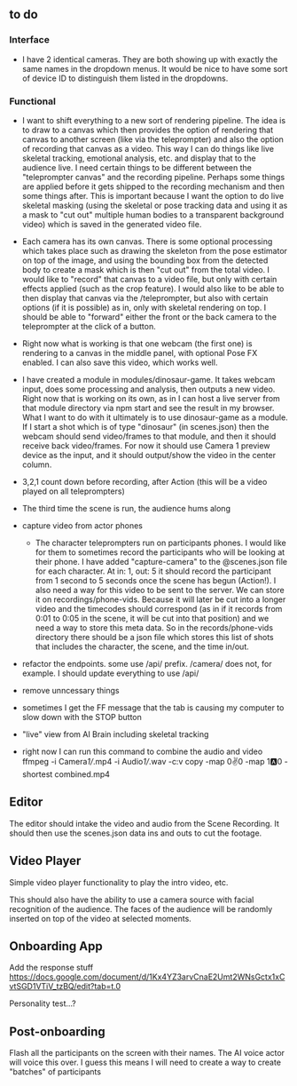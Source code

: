 ## to do

### Interface

+ I have 2 identical cameras. They are both showing up with exactly the same names in the dropdown menus. It would be nice to have some sort of device ID to distinguish them listed in the dropdowns.

### Functional

+ I want to shift everything to a new sort of rendering pipeline. The idea is to draw to a canvas which then provides the option of rendering that canvas to another screen (like via the teleprompter) and also the option of recording that canvas as a video. This way I can do things like live skeletal tracking, emotional analysis, etc. and display that to the audience live. I need certain things to be different between the "teleprompter canvas" and the recording pipeline. Perhaps some things are applied before it gets shipped to the recording mechanism and then some things after. This is important because I want the option to do live skeletal masking (using the skeletal or pose tracking data and using it as a mask to "cut out" multiple human bodies to a transparent background video) which is saved in the generated video file.
+ Each camera has its own canvas. There is some optional processing which takes place such as drawing the skeleton from the pose estimator on top of the image, and using the bounding box from the detected body to create a mask which is then "cut out" from the total video. I would like to "record" that canvas to a video file, but only with certain effects applied (such as the crop feature). I would also like to be able to then display that canvas via the /teleprompter, but also with certain options (if it is possible) as in, only with skeletal rendering on top. I should be able to "forward" either the front or the back camera to the teleprompter at the click of a button.
+ Right now what is working is that one webcam (the first one) is rendering to a canvas in the middle panel, with optional Pose FX enabled. I can also save this video, which works well.


+ I have created a module in modules/dinosaur-game. It takes webcam input, does some processing and analysis, then outputs a new video. Right now that is working on its own, as in I can host a live server from that module directory via npm start and see the result in my browser. What I want to do with it ultimately is to use dinosaur-game as a module. If I start a shot which is of type "dinosaur" (in scenes.json) then the webcam should send video/frames to that module, and then it should receive back video/frames. For now it should use Camera 1 preview device as the input, and it should output/show the video in the center column.

- 3,2,1 count down before recording, after Action (this will be a video played on all teleprompters)

- The third time the scene is run, the audience hums along

- capture video from actor phones

  - The character teleprompters run on participants phones. I would like for them to sometimes record the participants who will be looking at their phone. I have added "capture-camera" to the @scenes.json file for each character. At in: 1, out: 5 it should record the participant from 1 second to 5 seconds once the scene has begun (Action!). I also need a way for this video to be sent to the server. We can store it on recordings/phone-vids. Because it will later be cut into a longer video and the timecodes should correspond (as in if it records from 0:01 to 0:05 in the scene, it will be cut into that position) and we need a way to store this meta data. So in the records/phone-vids directory there should be a json file which stores this list of shots that includes the character, the scene, and the time in/out.

- refactor the endpoints. some use /api/ prefix. /camera/ does not, for example. I should update everything to use /api/

- remove unncessary things

- sometimes I get the FF message that the tab is causing my computer to slow down with the STOP button

- "live" view from AI Brain including skeletal tracking

- right now I can run this command to combine the audio and video
  ffmpeg -i Camera*1/*.mp4 -i Audio*1/*.wav -c:v copy -map 0:v:0 -map 1:a:0 -shortest combined.mp4

## Editor

The editor should intake the video and audio from the Scene Recording. It should then use the scenes.json data ins and outs to cut the footage.

## Video Player

Simple video player functionality to play the intro video, etc.

This should also have the ability to use a camera source with facial recognition of the audience. The faces of the audience will be randomly inserted on top of the video at selected moments.

## Onboarding App

Add the response stuff
https://docs.google.com/document/d/1Kx4YZ3arvCnaE2Umt2WNsGctx1xCvtSGD1VTiV_tzBQ/edit?tab=t.0

Personality test...?

## Post-onboarding

Flash all the participants on the screen with their names. The AI voice actor will voice this over.
I guess this means I will need to create a way to create "batches" of participants
